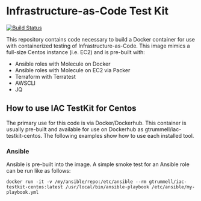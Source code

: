 Infrastructure-as-Code Test Kit
===============================

[![Build Status](https://travis-ci.org/gtrummell/iac-testkit-centos.svg?branch=master)](https://travis-ci.org/gtrummell/iac-testkit-centos)

This repository contains code necessary to build a Docker container for use
with containerized testing of Infrastructure-as-Code.  This image mimics a
full-size Centos instance (i.e. EC2) and is pre-built with:
- Ansible roles with Molecule on Docker
- Ansible roles with Molecule on EC2 via Packer
- Terraform with Terratest
- AWSCLI
- JQ

How to use IAC TestKit for Centos
---------------------------------

The primary use for this code is via Docker/Dockerhub.  This container is
usually pre-built and available for use on Dockerhub as
gtrummell/iac-testkit-centos.  The following examples show how to use each
installed tool.

### Ansible

Ansible is pre-built into the image.  A simple smoke test for an Ansible
role can be run like as follows:

`docker run -it -v /my/ansible/repo:/etc/ansible --rm gtrummell/iac-testkit-centos:latest /usr/local/bin/ansible-playbook /etc/ansible/my-playbook.yml`
